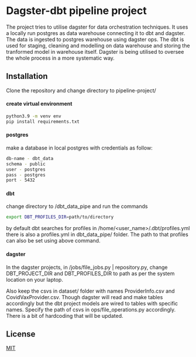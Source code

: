 # Dagster-dbt pipeline project

The project tries to utilise dagster for data orchestration techniques. It uses a locally run postgres as data warehouse connecting it to dbt and dagster. The data is ingested to postgres warehouse  using dagster ops. The dbt is used for staging, cleaning and modelling on data warehouse and storing the tranformed model in warehouse itself. Dagster is being utilised to oversee the whole process in a more systematic way.

## Installation

Clone the repository and change directory to pipeline-project/

#### create virtual environment

```bash
python3.9 -m venv env
pip install requirements.txt
```

#### postgres
make a database in local postgres with credentials as follow:
```bash
db-name - dbt_data
schema - public
user - postgres
pass - postgres
port - 5432
```

#### dbt 
change directory to /dbt_data_pipe and run the commands
```bash
export DBT_PROFILES_DIR=path/to/directory
```
by default dbt searches for profiles in /home/<user_name>/.dbt/profiles.yml
there is also a profiles.yml in dbt_data_pipe/ folder. The path to that profiles can also be set using above command.



#### dagster 
In the dagster projects, in /jobs/file_jobs.py | repository.py, change DBT_PROJECT_DIR and DBT_PROFILES_DIR to path as per the system location on your laptop. 

Also keep the csvs in dataset/ folder with names ProviderInfo.csv and CovidVaxProvider.csv. Though dagster will read and make tables accordingly but the dbt project models are wired to tables with specific names. Specify the path of csvs in ops/file_operations.py accordingly. There is a bit of hardcoding that will be updated.



## License
[MIT](https://choosealicense.com/licenses/mit/)
